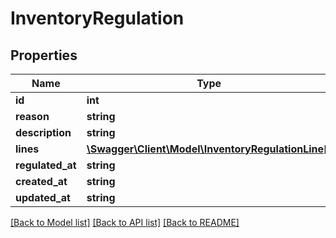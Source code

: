 # InventoryRegulation

## Properties
Name | Type | Description | Notes
------------ | ------------- | ------------- | -------------
**id** | **int** |  | [optional] 
**reason** | **string** |  | [optional] 
**description** | **string** |  | [optional] 
**lines** | [**\Swagger\Client\Model\InventoryRegulationLine[]**](InventoryRegulationLine.md) |  | [optional] 
**regulated_at** | **string** |  | [optional] 
**created_at** | **string** |  | [optional] 
**updated_at** | **string** |  | [optional] 

[[Back to Model list]](../README.md#documentation-for-models) [[Back to API list]](../README.md#documentation-for-api-endpoints) [[Back to README]](../README.md)


